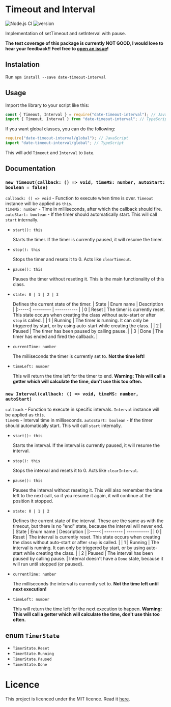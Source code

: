 # Timeout and Interval

![Node.js CI](https://github.com/blaumeise20/date-timeout-interval/workflows/Node.js%20CI/badge.svg?branch=main)
![version](https://img.shields.io/badge/version-1.1.0-success?style=plastic)

Implementation of setTimeout and setInterval with pause.

**The test coverage of this package is currently NOT GOOD, I would love to hear your feedback!! Feel free to [open an issue](https://github.com/blaumeise20/date-timeout-interval/issues/new)!**

## Instalation

Run `npm install --save date-timeout-interval`


## Usage
Import the library to your script like this:
```ts
const { Timeout, Interval } = require("date-timeout-interval"); // JavaScript
import { Timeout, Interval } from "date-timeout-interval"; // TypeScript
```
If you want global classes, you can do the following:
```ts
require("date-timeout-interval/global"); // JavaScript
import "date-timeout-interval/global"; // TypeScript
```
This will add `Timeout` and `Interval` to `Date`.


## Documentation

### `new Timeout(callback: () => void, timeMS: number, autoStart: boolean = false)`
`callback: () => void` - Function to execute when time is over. `Timeout` instance will be applied as `this`.<br />
`timeMS: number` - Time in milliseconds, after which the callback should fire.
`autoStart: boolean` - If the timer should automatically start. This will call `start` internally.

* `start(): this`

  Starts the timer. If the timer is currently paused, it will resume the timer.

* `stop(): this`

  Stops the timer and resets it to 0. Acts like `clearTimeout`.

* `pause(): this`

  Pauses the timer without reseting it. This is the main functionality of this class.

* `state: 0 | 1 | 2 | 3`

  Defines the current state of the timer.
  | State | Enum name | Description |
  |:-----:| --------- | ----------- |
  | 0     | Reset     | The timer is currently reset. This state occurs when creating the class without auto-start or after `stop` is called. |
  | 1     | Running   | The timer is running. It can only be triggered by start, or by using auto-start while creating the class. |
  | 2     | Paused    | The timer has been paused by calling pause. |
  | 3     | Done      | The timer has ended and fired the callback. |

* `currentTime: number`

  The milliseconds the timer is currently set to. **Not the time left!**

* `timeLeft: number`

  This will return the time left for the timer to end. **Warning: This will call a getter which will calculate the time, don't use this too often.**

### `new Interval(callback: () => void, timeMS: number, autoStart)`
`callback` - Function to execute in specific intervals. `Interval` instance will be applied as `this`.<br />
`timeMS` - Interval time in milliseconds.
`autoStart: boolean` - If the timer should automatically start. This will call `start` internally.

* `start(): this`

  Starts the interval. If the interval is currently paused, it will resume the interval.

* `stop(): this`

  Stops the interval and resets it to 0. Acts like `clearInterval`.

* `pause(): this`

  Pauses the interval without reseting it. This will also remember the time left to the next call, so if you resume it again, it will continue at the position it stopped.

* `state: 0 | 1 | 2`

  Defines the current state of the interval. These are the same as with the timeout, but there is no "end" state, because the interval will never end.
  | State | Enum name | Description |
  |:-----:| --------- | ----------- |
  | 0     | Reset     | The interval is currently reset. This state occurs when creating the class without auto-start or after `stop` is called. |
  | 1     | Running   | The interval is running. It can only be triggered by start, or by using auto-start while creating the class. |
  | 2     | Paused    | The interval has been paused by calling pause. |
  Interval doesn't have a `Done` state, because it will run until stopped (or paused).

* `currentTime: number`

  The milliseconds the interval is currently set to. **Not the time left until next execution!**

* `timeLeft: number`

  This will return the time left for the next execution to happen. **Warning: This will call a getter which will calculate the time, don't use this too often.**

## enum `TimerState`
* `TimerState.Reset`
* `TimerState.Running`
* `TimerState.Paused`
* `TimerState.Done`

# Licence
This project is licenced under the MIT licence. Read it [here](LICENCE).
